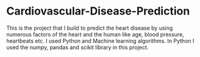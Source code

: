 # Cardiovascular-Disease-Prediction
This is the project that I build to predict the heart disease by using numerous factors of the heart and the human like age, blood pressure, heartbeats etc. I used Python and Machine learning
algorithms. In Python I used the numpy, pandas and scikit library in this project.

